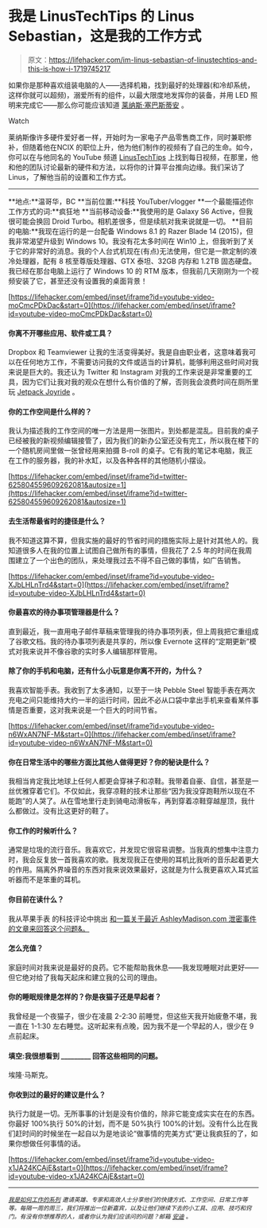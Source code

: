 # 我是 LinusTechTips 的 Linus Sebastian，这是我的工作方式

> 原文：<https://lifehacker.com/im-linus-sebastian-of-linustechtips-and-this-is-how-i-1719745217>

如果你是那种喜欢组装电脑的人——选择机箱，找到最好的处理器(和冷却系统，这样你就可以超频)，溺爱所有的组件，以最大限度地发挥你的装备，并用 LED 照明来完成它——那么你可能应该知道 [莱纳斯·塞巴斯蒂安](https://www.youtube.com/user/LinusTechTips) 。

Watch

莱纳斯像许多硬件爱好者一样，开始时为一家电子产品零售商工作，同时兼职修补，但随着他在NCIX 的职位上升，他为他们制作的视频有了自己的生命。如今，你可以在与他同名的 YouTube 频道 [LinusTechTips](https://www.youtube.com/user/LinusTechTips) 上找到每日视频，在那里，他和他的团队讨论最新的硬件和方法，以将你的计算平台推向边缘。我们采访了 Linus，了解他当前的设置和工作方式。

* * *

**地点:**温哥华，BC
**当前位置:**科技 YouTuber/vlogger
**一个最能描述你工作方式的词:**疯狂地
**当前移动设备:**我使用的是 Galaxy S6 Active，但我很可能会换回 Droid Turbo。相机差很多，但是续航对我来说就是一切。
**目前的电脑:**我现在运行的是一台配备 Windows 8.1 的 Razer Blade 14 (2015)，但我非常渴望升级到 Windows 10。我没有花太多时间在 Win10 上，但我听到了关于它的非常好的消息。我的个人台式机现在(有点)无法使用，但它是一款定制的液冷处理器，配有 8 核至尊版处理器、GTX 泰坦、32GB 内存和 1.2TB 固态硬盘。我已经在那台电脑上运行了 Windows 10 的 RTM 版本，但我前几天刚刚为一个视频安装了它，甚至还没有设置我的桌面背景！

 [https://lifehacker.com/embed/inset/iframe?id=youtube-video-moCmcPDkDac&start=0](https://lifehacker.com/embed/inset/iframe?id=youtube-video-moCmcPDkDac&start=0) 

#### 你离不开哪些应用、软件或工具？

Dropbox 和 Teamviewer 让我的生活变得美好。我是自由职业者，这意味着我可以在任何地方工作，不需要访问我的文件或适当的计算机，能够利用这些时间对我来说是巨大的。我还认为 Twitter 和 Instagram 对我的工作来说是非常重要的工具，因为它们让我对我的观众在想什么有价值的了解，否则我会浪费时间在厕所里玩 [Jetpack Joyride](http://halfbrick.com/our-games/jetpack-joyride/) 。

#### 你的工作空间是什么样的？

我认为描述我的工作空间的唯一方法是用一张图片。到处都是混乱。目前我的桌子已经被我的新视频编辑接管了，因为我们的新办公室还没有完工，所以我在楼下的一个随机房间里做一张曾经用来拍摄 B-roll 的桌子。它有我的笔记本电脑，我正在工作的服务器，我的补水缸，以及各种各样的其他随机小摆设。

 [https://lifehacker.com/embed/inset/iframe?id=twitter-625804559609262081&autosize=1](https://lifehacker.com/embed/inset/iframe?id=twitter-625804559609262081&autosize=1) 

#### 去生活帮最省时的捷径是什么？

我不知道这算不算，但我实施的最好的节省时间的措施实际上是针对其他人的。我知道很多人在我的位置上试图自己做所有的事情，但我花了 2.5 年的时间在我周围建立了一个出色的团队，来处理我过去不得不自己做的事情，如广告销售。

 [https://lifehacker.com/embed/inset/iframe?id=youtube-video-XJbLHLnTrd4&start=0](https://lifehacker.com/embed/inset/iframe?id=youtube-video-XJbLHLnTrd4&start=0) 

#### 你最喜欢的待办事项管理器是什么？

直到最近，我一直用电子邮件草稿来管理我的待办事项列表，但上周我把它重组成了谷歌文档。我的待办事项列表是共享的，所以像 Evernote 这样的“定期更新”模式对我来说并不像谷歌的实时多人编辑那样管用。

#### 除了你的手机和电脑，还有什么小玩意是你离不开的，为什么？

我喜欢智能手表。我收到了太多通知，以至于一块 Pebble Steel 智能手表在两次充电之间只能维持大约一半的运行时间，因此不必从口袋中拿出手机来查看某件事情是否重要，这对我来说是一个巨大的时间节省。

 [https://lifehacker.com/embed/inset/iframe?id=youtube-video-n6WxAN7NF-M&start=0](https://lifehacker.com/embed/inset/iframe?id=youtube-video-n6WxAN7NF-M&start=0) 

#### 你在日常生活中的哪些方面比其他人做得更好？你的秘诀是什么？

我相当肯定我比地球上任何人都更会穿袜子和凉鞋。我带着自豪、自信，甚至是一丝优雅穿着它们。不仅如此，我穿凉鞋的技术让那些“因为我没穿跑鞋所以现在不能跑”的人哭了。从在雪地里行走到骑电动滑板车，再到穿着凉鞋穿越屋顶，我什么都做过。没有比这更好的鞋了。

#### 你工作的时候听什么？

通常是垃圾的流行音乐。我喜欢它，并发现它很容易调整。当我真的想集中注意力时，我会反复放一首我喜欢的歌。我发现我正在使用的耳机比我听的音乐起着更大的作用。隔离外界噪音的东西对我来说效果最好，这就是为什么我更喜欢入耳式监听器而不是笨重的耳机。

#### 你目前在读什么？

我从苹果手表 的科技评论中挑出 [和一篇关于最近 AshleyMadison.com 泄密事件的文章来回答这个问题&。](http://www.anandtech.com/show/9381/the-apple-watch-review)

#### 怎么充值？

家庭时间对我来说是最好的良药。它不能帮助我休息——我发现睡眠对此更好——但它绝对给了我每天起床和建立我的公司的理由。

#### 你的睡眠规律是怎样的？你是夜猫子还是早起者？

我曾经是一个夜猫子，很少在凌晨 2-2:30 前睡觉，但这些天我开始疲惫不堪，我一直在 1-1:30 左右睡觉。这听起来有点晚，因为我不是一个早起的人，很少在 9 点前起床。

#### 填空:我很想看到 _________ 回答这些相同的问题。

埃隆·马斯克。

#### 你收到过的最好的建议是什么？

执行力就是一切。无所事事的计划是没有价值的，除非它能变成实实在在的东西。你最好 100%执行 50%的计划，而不是 50%执行 100%的计划。没有什么比在我们赶时间的时候坐在一起自以为是地谈论“做事情的完美方式”更让我疯狂的了，如果你想做任何事情的话。

 [https://lifehacker.com/embed/inset/iframe?id=youtube-video-x1JA24KCAjE&start=0](https://lifehacker.com/embed/inset/iframe?id=youtube-video-x1JA24KCAjE&start=0) 

* * *

<small></small>*[<small>*我是如何工作的系列*</small>](http://lifehacker.com/how-i-work/#_ga=1.9298677.1720946729.1390842781) <small>*邀请英雄、专家和高效人士分享他们的快捷方式、工作空间、日常工作等等。每隔一周的周三，我们将推出一位新嘉宾，以及让他们继续下去的小工具、应用、技巧和窍门。有没有你想推荐的人，或者你认为我们应该问的问题？邮箱*</small> [<small>*安迪*</small>](mailto:andy@lifehacker.com) <small>*。*</small>*